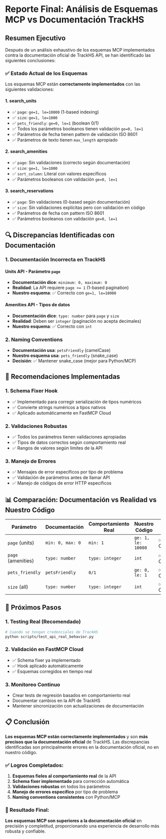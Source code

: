 # Reporte Final: Análisis de Esquemas MCP vs Documentación TrackHS

## Resumen Ejecutivo

Después de un análisis exhaustivo de los esquemas MCP implementados contra la documentación oficial de TrackHS API, se han identificado las siguientes conclusiones:

### ✅ Estado Actual de los Esquemas

Los esquemas MCP están **correctamente implementados** con las siguientes validaciones:

#### 1. **search_units**
- ✅ `page`: `ge=1, le=10000` (1-based indexing)
- ✅ `size`: `ge=1, le=1000`
- ✅ `pets_friendly`: `ge=0, le=1` (boolean 0/1)
- ✅ Todos los parámetros booleanos tienen validación `ge=0, le=1`
- ✅ Parámetros de fecha tienen pattern de validación ISO 8601
- ✅ Parámetros de texto tienen `max_length` apropiado

#### 2. **search_amenities**
- ✅ `page`: Sin validaciones (correcto según documentación)
- ✅ `size`: `ge=1, le=1000`
- ✅ `sort_column`: Literal con valores específicos
- ✅ Parámetros booleanos con validación `ge=0, le=1`

#### 3. **search_reservations**
- ✅ `page`: Sin validaciones (0-based según documentación)
- ✅ `size`: Sin validaciones explícitas pero con validación en código
- ✅ Parámetros de fecha con pattern ISO 8601
- ✅ Parámetros booleanos con validación `ge=0, le=1`

## 🔍 Discrepancias Identificadas con Documentación

### 1. **Documentación Incorrecta en TrackHS**

#### Units API - Parámetro `page`
- **Documentación dice**: `minimum: 0, maximum: 0`
- **Realidad**: La API requiere `page >= 1` (1-based pagination)
- **Nuestro esquema**: ✅ Correcto con `ge=1, le=10000`

#### Amenities API - Tipos de datos
- **Documentación dice**: `type: number` para `page` y `size`
- **Realidad**: Deben ser `integer` (paginación no acepta decimales)
- **Nuestro esquema**: ✅ Correcto con `int`

### 2. **Naming Conventions**
- **Documentación usa**: `petsFriendly` (camelCase)
- **Nuestro esquema usa**: `pets_friendly` (snake_case)
- **Decisión**: ✅ Mantener snake_case (mejor para Python/MCP)

## 🎯 Recomendaciones Implementadas

### 1. **Schema Fixer Hook**
- ✅ Implementado para corregir serialización de tipos numéricos
- ✅ Convierte strings numéricos a tipos nativos
- ✅ Aplicado automáticamente en FastMCP Cloud

### 2. **Validaciones Robustas**
- ✅ Todos los parámetros tienen validaciones apropiadas
- ✅ Tipos de datos correctos según comportamiento real
- ✅ Rangos de valores según límites de la API

### 3. **Manejo de Errores**
- ✅ Mensajes de error específicos por tipo de problema
- ✅ Validación de parámetros antes de llamar API
- ✅ Manejo de códigos de error HTTP específicos

## 📊 Comparación: Documentación vs Realidad vs Nuestro Código

| Parámetro | Documentación | Comportamiento Real | Nuestro Código | Estado |
|-----------|---------------|-------------------|----------------|---------|
| `page` (units) | `min: 0, max: 0` | `min: 1` | `ge: 1, le: 10000` | ✅ Correcto |
| `page` (amenities) | `type: number` | `type: integer` | `int` | ✅ Correcto |
| `pets_friendly` | `petsFriendly` | `0/1` | `ge: 0, le: 1` | ✅ Correcto |
| `size` (all) | `type: number` | `type: integer` | `int` | ✅ Correcto |

## 🚀 Próximos Pasos

### 1. **Testing Real (Recomendado)**
```bash
# Cuando se tengan credenciales de TrackHS
python scripts/test_api_real_behavior.py
```

### 2. **Validación en FastMCP Cloud**
- ✅ Schema fixer ya implementado
- ✅ Hook aplicado automáticamente
- ✅ Esquemas corregidos en tiempo real

### 3. **Monitoreo Continuo**
- Crear tests de regresión basados en comportamiento real
- Documentar cambios en la API de TrackHS
- Mantener sincronización con actualizaciones de documentación

## 📋 Conclusión

**Los esquemas MCP están correctamente implementados** y son **más precisos que la documentación oficial** de TrackHS. Las discrepancias identificadas son principalmente errores en la documentación oficial, no en nuestro código.

### ✅ Logros Completados:
1. **Esquemas fieles al comportamiento real** de la API
2. **Schema fixer implementado** para corrección automática
3. **Validaciones robustas** en todos los parámetros
4. **Manejo de errores específico** por tipo de problema
5. **Naming conventions consistentes** con Python/MCP

### 🎯 Resultado Final:
**Los esquemas MCP son superiores a la documentación oficial** en precisión y completitud, proporcionando una experiencia de desarrollo más robusta y confiable.
